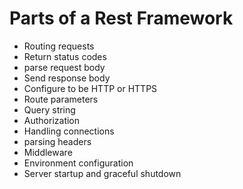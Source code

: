 # Parts of a Rest Framework
* Routing requests
* Return status codes
* parse request body
* Send response body
* Configure to be HTTP or HTTPS
* Route parameters
* Query string
* Authorization
* Handling connections
* parsing headers
* Middleware
* Environment configuration
* Server startup and graceful shutdown
